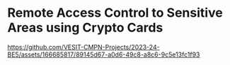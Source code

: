 # Remote Access Control to Sensitive Areas using Crypto Cards

https://github.com/VESIT-CMPN-Projects/2023-24-BE5/assets/166685817/89145d67-a0d6-49c8-a8c6-9c5e13fc1f93


